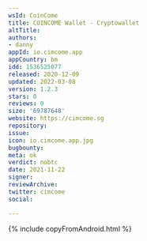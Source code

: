 ```yaml
---
wsId: CoinCome
title: COINCOME Wallet - Cryptowallet
altTitle: 
authors:
- danny
appId: io.cimcome.app
appCountry: bm
idd: 1536525077
released: 2020-12-09
updated: 2022-03-08
version: 1.2.3
stars: 0
reviews: 0
size: '69787648'
website: https://cimcome.sg
repository: 
issue: 
icon: io.cimcome.app.jpg
bugbounty: 
meta: ok
verdict: nobtc
date: 2021-11-22
signer: 
reviewArchive: 
twitter: cimcome
social: 

---
```


{% include copyFromAndroid.html %}